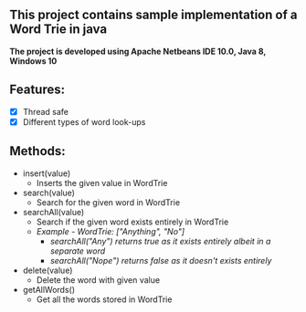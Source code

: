 ## This project contains sample implementation of a Word Trie in java
**The project is developed using Apache Netbeans IDE 10.0, Java 8, Windows 10**

## Features:
   - [X] Thread safe
   - [X] Different types of word look-ups

## Methods:
   - insert(value)
     * Inserts the given value in WordTrie
   - search(value)
     * Search for the given word in WordTrie
   - searchAll(value)
     * Search if the given word exists entirely in WordTrie 
     * _Example - WordTrie: ["Anything", "No"]_
       * _searchAll("Any")  returns true as it exists entirely albeit in a separate word_
       * _searchAll("Nope") returns false as it doesn't exists entirely_
   - delete(value)
     * Delete the word with given value
   - getAllWords()
     * Get all the words stored in WordTrie
    

    